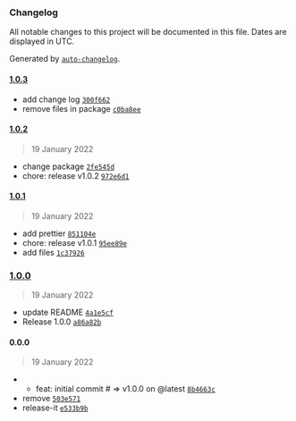 ### Changelog

All notable changes to this project will be documented in this file. Dates are displayed in UTC.

Generated by [`auto-changelog`](https://github.com/CookPete/auto-changelog).

#### [1.0.3](https://github.com/NovaGaia/gatsby-plugin-strapi-source-extender/compare/1.0.2...1.0.3)

- add change log [`300f662`](https://github.com/NovaGaia/gatsby-plugin-strapi-source-extender/commit/300f662c6b2651ac074fe459e1296e293c4d08d8)
- remove files in package [`c0ba8ee`](https://github.com/NovaGaia/gatsby-plugin-strapi-source-extender/commit/c0ba8ee0f1d1baed8d059704be81f3dd9858c686)

#### [1.0.2](https://github.com/NovaGaia/gatsby-plugin-strapi-source-extender/compare/1.0.1...1.0.2)

> 19 January 2022

- change package [`2fe545d`](https://github.com/NovaGaia/gatsby-plugin-strapi-source-extender/commit/2fe545db1ebd6fb869091f2a75979c72ed9e1e77)
- chore: release v1.0.2 [`972e6d1`](https://github.com/NovaGaia/gatsby-plugin-strapi-source-extender/commit/972e6d1b8d8b8fdf341abeaa997d2f4c970dd3fa)

#### [1.0.1](https://github.com/NovaGaia/gatsby-plugin-strapi-source-extender/compare/1.0.0...1.0.1)

> 19 January 2022

- add prettier [`851104e`](https://github.com/NovaGaia/gatsby-plugin-strapi-source-extender/commit/851104e880ee8405e9743d587e08d1403da34408)
- chore: release v1.0.1 [`95ee89e`](https://github.com/NovaGaia/gatsby-plugin-strapi-source-extender/commit/95ee89e51afeae7c4bf8bb9862a5d56ff0f42400)
- add files [`1c37926`](https://github.com/NovaGaia/gatsby-plugin-strapi-source-extender/commit/1c37926c1b879f20f1a9faef7559839998f48ef3)

### [1.0.0](https://github.com/NovaGaia/gatsby-plugin-strapi-source-extender/compare/0.0.0...1.0.0)

> 19 January 2022

- update README [`4a1e5cf`](https://github.com/NovaGaia/gatsby-plugin-strapi-source-extender/commit/4a1e5cf3acdb1e72ffb8023587ec1a4facad364f)
- Release 1.0.0 [`a86a82b`](https://github.com/NovaGaia/gatsby-plugin-strapi-source-extender/commit/a86a82b91b114f2ee025034cfac2b6603ddaf0d8)

#### 0.0.0

> 19 January 2022

- * feat: initial commit # =&gt; v1.0.0 on @latest [`8b4663c`](https://github.com/NovaGaia/gatsby-plugin-strapi-source-extender/commit/8b4663c5db12423a70e0ac31a74c25129709148e)
- remove [`503e571`](https://github.com/NovaGaia/gatsby-plugin-strapi-source-extender/commit/503e571dfc19f4a8f557652e1863a79f3c3921ac)
- release-it [`e533b9b`](https://github.com/NovaGaia/gatsby-plugin-strapi-source-extender/commit/e533b9b7c558da84f13028ed239b6ee6ad6f532e)
